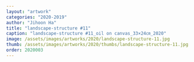 ```yaml
---
layout: "artwork"
categories: "2020-2019"
author: "Jihoon Ha"
title: "landscape-structure #11"
caption: "landscape-structure #11_oil on canvas_33×24㎝_2020"
image: /assets/images/artworks/2020/landscape-structure-11.jpg
thumb: /assets/images/artworks/2020/thumbs/landscape-structure-11.jpg
order: 2020003
---
```

